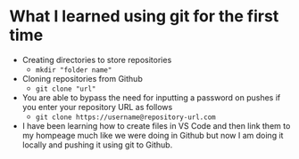# What I learned using git for the first time

* Creating directories to store repositories
    * ```mkdir "folder name"```
* Cloning repositories from Github
    * ```git clone "url"```
* You are able to bypass the need for inputting a password on pushes if you enter your repository URL as follows
    * ```git clone https://username@repository-url.com```
* I have been learning how to create files in VS Code and then link them to my hompeage much like we were doing in Github but now I am doing it locally and pushing it using git to Github.
